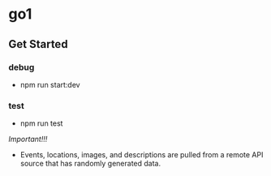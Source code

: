 # go1

## Get Started

### debug
* npm run start:dev 

### test
* npm run test


*Important!!!*

* Events, locations, images, and descriptions are pulled from a remote API source that has randomly generated data.
